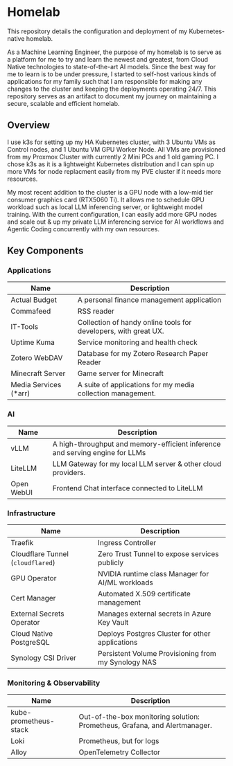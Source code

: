 # Homelab

This repository details the configuration and deployment of my Kubernetes-native homelab.

As a Machine Learning Engineer, the purpose of my homelab is to serve as a platform for me to try and learn the newest and greatest, from Cloud Native technologies to state-of-the-art AI models. Since the best way for me to learn is to be under pressure, I started to self-host various kinds of applications for my family such that I am responsible for making any changes to the cluster and keeping the deployments operating 24/7. This repository serves as an artifact to document my journey on maintaining a secure, scalable and efficient homelab.

## Overview

I use k3s for setting up my HA Kubernetes cluster, with 3 Ubuntu VMs as Control nodes, and 1 Ubuntu VM GPU Worker Node. All VMs are provisioned from my Proxmox Cluster with currently 2 Mini PCs and 1 old gaming PC. I chose k3s as it is a lightweight Kubernetes distribution and I can spin up more VMs for node replacment easily from my PVE cluster if it needs more resources.

My most recent addition to the cluster is a GPU node with a low-mid tier consumer graphics card (RTX5060 Ti). It allows me to schedule GPU workload such as local LLM inferencing server, or lightweight model training. With the current configuration, I can easily add more GPU nodes and scale out & up my private LLM inferencing service for AI workflows and Agentic Coding concurrently with my own resources.

## Key Components

### Applications

| Name | Description |
|---|---|
| Actual Budget | A personal finance management application |
| Commafeed | RSS reader |
| IT-Tools | Collection of handy online tools for developers, with great UX. |
| Uptime Kuma | Service monitoring and health check |
| Zotero WebDAV | Database for my Zotero Research Paper Reader |
| Minecraft Server | Game server for Minecraft |
| Media Services (*arr) | A suite of applications for my media collection management. |

### AI

| Name | Description |
|---|---|
| vLLM | A high-throughput and memory-efficient inference and serving engine for LLMs  |
| LiteLLM | LLM Gateway for my local LLM server & other cloud providers. |
| Open WebUI | Frontend Chat interface connected to LiteLLM |

### Infrastructure

| Name | Description |
|---|---|
| Traefik | Ingress Controller |
| Cloudflare Tunnel (`cloudflared`) | Zero Trust Tunnel to expose services publicly |
| GPU Operator | NVIDIA runtime class Manager for AI/ML workloads |
| Cert Manager | Automated X.509 certificate management |
| External Secrets Operator | Manages external secrets in Azure Key Vault |
| Cloud Native PostgreSQL | Deploys Postgres Cluster for other applications |
| Synology CSI Driver | Persistent Volume Provisioning from my Synology NAS |

### Monitoring & Observability

| Name | Description |
|---|---|
| kube-prometheus-stack | Out-of-the-box monitoring solution: Prometheus, Grafana, and Alertmanager. |
| Loki | Prometheus, but for logs |
| Alloy | OpenTelemetry Collector |
